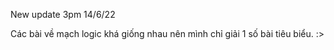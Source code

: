 ﻿New update 3pm 14/6/22  

Các bài về mạch logic khá giống nhau nên mình chỉ giải 1 số bài tiêu biểu. 
:>
